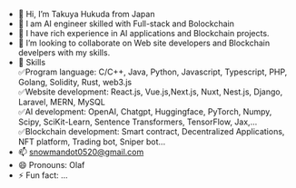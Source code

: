 - 👋 Hi, I’m Takuya Hukuda from Japan</br>
- 👀 I am AI engineer skilled with Full-stack and Bolockchain</br>
- 🌱 I have rich experience in AI applications and Blockchain projects.</br>
- 💞️ I’m looking to collaborate on Web site developers and Blockchain develpers with my skills.</br>
- 🌈 Skills</br>
  ✅Program language: C/C++, Java, Python, Javascript, Typescript, PHP, Golang, Solidity, Rust, web3.js</br>
  ✅Website development: React.js, Vue.js,Next.js, Nuxt, Nest.js, Django, Laravel, MERN, MySQL</br>
  ✅AI development: OpenAI, Chatgpt, Huggingface, PyTorch, Numpy, Scipy, SciKit-Learn, Sentence Transformers, TensorFlow, Jax,...</br>
  ✅Blockchain development: Smart contract, Decentralized Applications, NFT platform, Trading bot, Sniper bot... </br>
- 📫 snowmandot0520@gmail.com</br>
- 😄 Pronouns: Olaf</br>
- ⚡ Fun fact: ...</br>

<!---
snowmandot0520/snowmandot0520 is a ✨ special ✨ repository because its `README.md` (this file) appears on your GitHub profile.
You can click the Preview link to take a look at your changes.
--->
